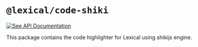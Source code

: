 # `@lexical/code-shiki`

[![See API Documentation](https://lexical.dev/img/see-api-documentation.svg)](https://lexical.dev/docs/api/modules/lexical_code-shiki)

This package contains the code highlighter for Lexical using shikijs engine.
